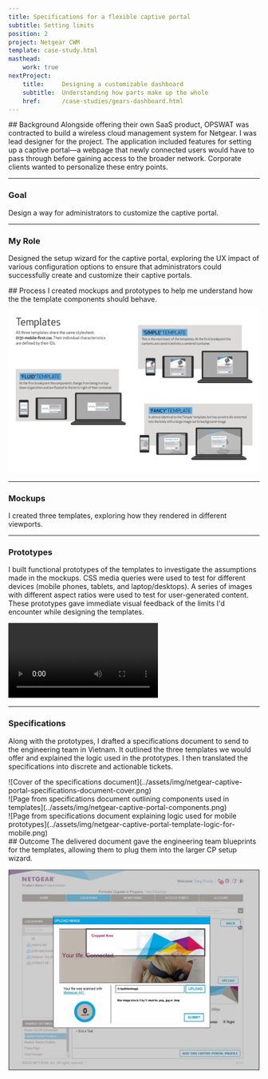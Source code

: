 ```yaml
---
title: Specifications for a flexible captive portal
subtitle: Setting limits
position: 2
project: Netgear CWM
template: case-study.html
masthead:
    work: true
nextProject:
    title:     Designing a customizable dashboard
    subtitle:  Understanding how parts make up the whole
    href:      /case-studies/gears-dashboard.html
---
```


<section class="grid indenter:3/5 flip-top:kid border-top:3px border-accent:cyan">
## Background 
Alongside offering their own SaaS product, OPSWAT was contracted to build a wireless cloud management system for Netgear. I was lead designer for the project.
The application included features for setting up a captive portal—a webpage that newly connected users would have to pass through before gaining access to the broader network. Corporate clients wanted to personalize these entry points.

--- 

### Goal 
Design a way for administrators to customize the captive portal.

---

### My Role 
Designed the setup wizard for the captive portal, exploring the UX impact of various configuration options to ensure that administrators could successfully create and customize their captive portals.

</section>

<section class="grid indenter:3/2/4 flip-top:kid border-top:3px border-accent:magenta">
## Process 
I created mockups and prototypes to help me understand how the the template components should behave.

<div class="half border:img margin-stack:large" data-tab="1">

![Page from specifications document showing three options to be offered](../assets/img/netgear-captive-portal-template-variants.png)
</div>

---

### Mockups 
I created three templates, exploring how they rendered in different viewports.

---

### Prototypes 
I built functional prototypes of the templates to investigate the assumptions made in the mockups. CSS media queries were used to test for different devices (mobile phones, tablets, and laptop/desktops). A series of images with different aspect ratios were used to test for user-generated content.
These prototypes gave immediate visual feedback of the limits I'd encounter while designing the templates.

<!--*What is the goal of these points? what is the value of these endeavors? one more sentence to close the loop...*-->

<video class="" autoplay playsinline loop>
  <source src="/assets/video/netgear-captive-portal-prototype.mp4" type="video/mp4">
</video>

---

### Specifications 
Along with the prototypes, I drafted a specifications document to send to the engineering team in Vietnam. It outlined the three templates we would offer and explained the logic used in the prototypes.
I then translated the specifications into discrete and actionable tickets.

<div class="left-third border:img">
![Cover of the specifications document](../assets/img/netgear-captive-portal-specifications-document-cover.png)
</div>

<div class="margin-top:size3 border:img" data-tab="2">
![Page from specifications document outlining components used in templates](../assets/img/netgear-captive-portal-components.png)
</div>

<div class="margin-top:size3 border:img" data-tab="2">
![Page from specifications document explaining logic used for mobile prototypes](../assets/img/netgear-captive-portal-template-logic-for-mobile.png)
</div>

</section> 

<section class="grid indenter:3/5 flip-top:kid border-top:3px border-accent:yellow">
## Outcome 
The delivered document gave the engineering team blueprints for the templates, allowing them to plug them into the larger CP setup wizard.

![Image uploader used in the captive portal customizer](../assets/img/netgear-captive-portal-image-uploader.jpg)

</section>
